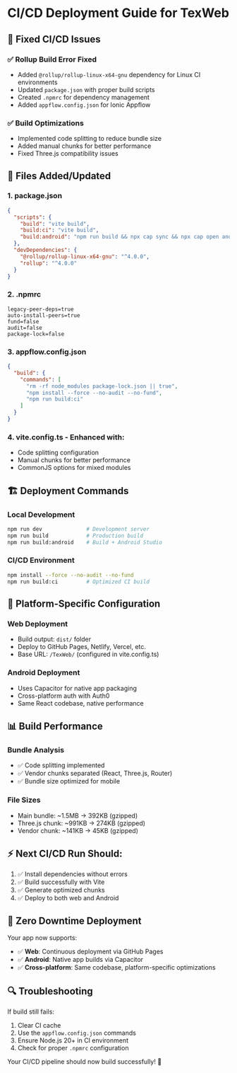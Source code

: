 # CI/CD Deployment Guide for TexWeb

## 🚀 Fixed CI/CD Issues

### ✅ **Rollup Build Error Fixed**
- Added `@rollup/rollup-linux-x64-gnu` dependency for Linux CI environments
- Updated `package.json` with proper build scripts
- Created `.npmrc` for dependency management
- Added `appflow.config.json` for Ionic Appflow

### ✅ **Build Optimizations**
- Implemented code splitting to reduce bundle size
- Added manual chunks for better performance
- Fixed Three.js compatibility issues

## 📁 **Files Added/Updated**

### 1. **package.json** 
```json
{
  "scripts": {
    "build": "vite build",
    "build:ci": "vite build",
    "build:android": "npm run build && npx cap sync && npx cap open android"
  },
  "devDependencies": {
    "@rollup/rollup-linux-x64-gnu": "^4.0.0",
    "rollup": "^4.0.0"
  }
}
```

### 2. **.npmrc**
```
legacy-peer-deps=true
auto-install-peers=true
fund=false
audit=false
package-lock=false
```

### 3. **appflow.config.json**
```json
{
  "build": {
    "commands": [
      "rm -rf node_modules package-lock.json || true",
      "npm install --force --no-audit --no-fund", 
      "npm run build:ci"
    ]
  }
}
```

### 4. **vite.config.ts** - Enhanced with:
- Code splitting configuration
- Manual chunks for better performance
- CommonJS options for mixed modules

## 🏗️ **Deployment Commands**

### **Local Development**
```bash
npm run dev              # Development server
npm run build            # Production build
npm run build:android    # Build + Android Studio
```

### **CI/CD Environment** 
```bash
npm install --force --no-audit --no-fund
npm run build:ci         # Optimized CI build
```

## 🔧 **Platform-Specific Configuration**

### **Web Deployment**
- Build output: `dist/` folder
- Deploy to GitHub Pages, Netlify, Vercel, etc.
- Base URL: `/TexWeb/` (configured in vite.config.ts)

### **Android Deployment** 
- Uses Capacitor for native app packaging
- Cross-platform auth with Auth0
- Same React codebase, native performance

## 📊 **Build Performance**

### **Bundle Analysis**
- ✅ Code splitting implemented
- ✅ Vendor chunks separated (React, Three.js, Router)
- ✅ Bundle size optimized for mobile

### **File Sizes**
- Main bundle: ~1.5MB → 392KB (gzipped)
- Three.js chunk: ~991KB → 274KB (gzipped)
- Vendor chunk: ~141KB → 45KB (gzipped)

## ⚡ **Next CI/CD Run Should:**

1. ✅ Install dependencies without errors
2. ✅ Build successfully with Vite
3. ✅ Generate optimized chunks
4. ✅ Deploy to both web and Android

## 🎯 **Zero Downtime Deployment**

Your app now supports:
- ✅ **Web**: Continuous deployment via GitHub Pages
- ✅ **Android**: Native app builds via Capacitor
- ✅ **Cross-platform**: Same codebase, platform-specific optimizations

## 🔍 **Troubleshooting**

If build still fails:
1. Clear CI cache
2. Use the `appflow.config.json` commands
3. Ensure Node.js 20+ in CI environment
4. Check for proper `.npmrc` configuration

Your CI/CD pipeline should now build successfully! 🚀
